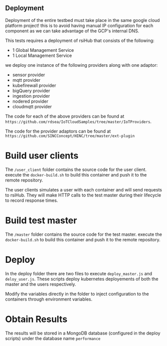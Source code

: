 ## Deployment
Deployment of the entire testbed must take place in the same google cloud platform project! this is to avoid having manual IP configuration for each component as we can take advantage of the GCP's internal DNS.

This tests requires a deployment of rsiHub that consists of the following:

* 1 Global Management Service
* 1 Local Management Service 

we deploy one instance of the following providers along with one adaptor:

* sensor provider
* mqtt provider
* kubefirewall provider
* bigQuery provider
* ingestion provider
* nodered provider
* cloudmqtt provider

The code for each of the above providers can be found at `https://github.com/rdsea/IoTCloudSamples/tree/master/IoTProviders`.

The code for the provider adaptors can be found at `https://github.com/SINCConcept/HINC/tree/master/ext-plugin`



# Build user clients

The `/user_client` folder contains the source code for the user client. execute the `docker-build.sh` to build this container and push it to the remote repository.

The user clients simulates a user with each container and will send requests to rsiHub. They will make HTTP calls to the test master during their lifecycle to record response times.

# Build test master

The `/master` folder contains the source code for the test master. execute the `docker-build.sh` to build this container and push it to the remote repository.

# Deploy

In the deploy folder there are two files to execute `deploy_master.js` and `deloy_user.js`. These scripts deploy kubernetes deployements of both the master and the users respectively. 

Modify the variables directly in the folder to inject configuration to the containers through environment variables. 

# Obtain Results

The results will be stored in a MongoDB database (configured in the deploy scripts) under the database name `performance`
